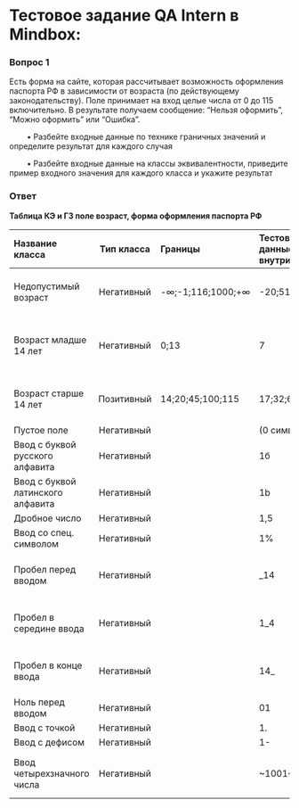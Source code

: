 # Тестовое задание QA Intern в Mindbox:
### Вопрос 1
Есть форма на сайте, которая рассчитывает возможность оформления паспорта РФ в зависимости
от возраста (по действующему законодательству). Поле принимает на вход целые числа от 0 до
115 включительно. В результате получаем сообщение: “Нельзя оформить”, “Можно оформить” или
“Ошибка”.

&nbsp;&nbsp;&nbsp;&nbsp;&nbsp;&nbsp;&nbsp;&nbsp;• Разбейте входные данные по технике граничных значений и определите результат для каждого
случая<br>

&nbsp;&nbsp;&nbsp;&nbsp;&nbsp;&nbsp;&nbsp;&nbsp;• Разбейте входные данные на классы эквивалентности, приведите пример входного значения
для каждого класса и укажите результат<br>


### Ответ

**Таблица КЭ и ГЗ поле возраст, форма оформления паспорта РФ**

|Название класса|Тип класса|Границы|Тестовые данные внутри класса|Тестовые данные на границах|Пояснение и оптимизация|Результат|
|:---------|:------:|:--------------|:-------------|:--------|:-------|:------|
|Недопустимый возраст|	Негативный|	-∞;-1;116;1000;+∞ | -20;513;11111 |	-2;-1;~0~;~115~;116;117;999;1000;1001 |есть такое значение в позитивной проверки| Ошибка |
|Возраст младше 14 лет|	Негативный|	0;13 | 7 |	~-1~;0;1;12;13;~14~ |есть такое значение в негативной и позитивной проверки| Нельзя оформить |
|Возраст старше 14 лет|	Позитивный|	14;20;45;100;115 | 17;32;67;107 |	~13~;14;15;19;20;21;44;45;46;99;100;101;114;115;~116~ |есть такое значение в негативной проверки| Можно оформить |
|	Пустое поле |	Негативный||	(0 символов) |||Ошибка|
|	Ввод с буквой русского алфавита |	Негативный||	1б |||Ошибка|
|	Ввод с буквой латинского алфавита |	Негативный||	1b |||Ошибка|
|	Дробное число |	Негативный||	1,5 |||Ошибка|
|	Ввод со спец. символом |	Негативный||	1% |||Ошибка|
|	Пробел перед вводом|	Негативный||  _14 ||_ - нижним слэшом обазначил пробел|Ошибка|
|	Пробел в середине ввода |	Негативный||	1_4 ||_ - нижним слэшом обазначил пробел|Ошибка|
|	Пробел в конце ввода|	Негативный|| 14_  ||_ - нижним слэшом обазначил пробел|Ошибка|
|	Ноль перед вводом |	Негативный||	01 |||Ошибка|
| Ввод с точкой |	Негативный||	1. |||Ошибка|
|	Ввод с дефисом |	Негативный||	1- |||Ошибка|
|	Ввод четырехзначного числа |	Негативный||	~1001~ ||есть такое значение в негативной проверки|Ошибка|
